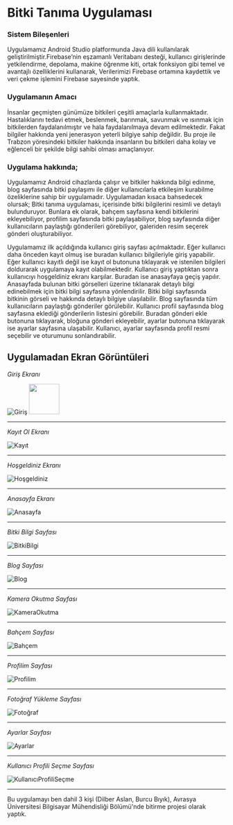 # Bitki Tanıma Uygulaması

### Sistem Bileşenleri

Uygulamamız Android Studio platformunda Java dili kullanılarak geliştirilmiştir.Firebase’nin eşzamanlı Veritabanı desteği, kullanıcı girişlerinde yetkilendirme, depolama, makine öğrenme kiti, ortak fonksiyon gibi temel ve avantajlı özelliklerini kullanarak, Verilerimizi Firebase ortamına kaydettik ve veri çekme işlemini Firebase sayesinde yaptık.

### Uygulamanın Amacı

İnsanlar geçmişten günümüze bitkileri çeşitli amaçlarla kullanmaktadır. Hastalıklarını tedavi etmek, beslenmek, barınmak, savunmak ve ısınmak için bitkilerden faydalanılmıştır ve hala faydalanılmaya devam edilmektedir. Fakat bilgiler hakkında yeni jenerasyon yeterli bilgiye sahip değildir. Bu proje ile Trabzon yöresindeki bitkiler hakkında insanların bu bitkileri daha kolay ve eğlenceli bir şekilde bilgi sahibi olması amaçlanıyor. 

### Uygulama hakkında;


Uygulamamız Android cihazlarda çalışır ve bitkiler hakkında bilgi edinme, blog sayfasında bitki paylaşımı ile diğer kullanıcılarla etkileşim kurabilme özeliklerine sahip bir uygulamadır. Uygulamadan kısaca bahsedecek olursak; Bitki tanıma uygulaması, içerisinde bitki bilgilerini resimli ve detaylı bulunduruyor. Bunlara ek olarak, bahçem sayfasına kendi bitkilerini ekleyebiliyor, profilim sayfasında bitki paylaşabiliyor, blog sayfasında diğer kullanıcıların paylaştığı gönderileri görebiliyor, galeriden resim seçerek gönderi oluşturabiliyor. 

Uygulamamız ilk açıldığında kullanıcı giriş sayfası açılmaktadır. Eğer kullanıcı daha önceden kayıt olmuş ise buradan kullanıcı bilgileriyle giriş yapabilir. Eğer kullanıcı kayıtlı değil ise kayıt ol butonuna tıklayarak ve istenilen bilgileri doldurarak uygulamaya kayıt olabilmektedir. Kullanıcı giriş yaptıktan sonra kullanıcıyı hoşgeldiniz ekranı karşılar. Buradan ise anasayfaya geçiş yapılır. Anasayfada bulunan bitki görselleri üzerine tıklanarak detaylı bilgi edinebilmek için bitki bilgi sayfasına yönlendirilir. Bitki bilgi sayfasında bitkinin görseli ve hakkında detaylı bilgiye ulaşılabilir. Blog sayfasında tüm kullanıcıların paylaştığı gönderiler görülebilir. Kullanıcı profil sayfasında blog sayfasına eklediği gönderilerin listesini görebilir. Buradan gönderi ekle butonuna tıklayarak, bloğuna gönderi ekleyebilir, ayarlar butonuna tıklayarak ise ayarlar sayfasına ulaşabilir. Kullanıcı, ayarlar sayfasında profil resmi seçebilir ve oturumunu sonlandırabilir.


## Uygulamadan Ekran Görüntüleri

*Giriş Ekranı*


![Giriş](https://imgyukle.com/f/2022/03/09/EiMQrM.png)
<img height="70" src="https://imgyukle.com/f/2022/03/09/EiMQrM.png" />

-------------------------------------------

*Kayıt Ol Ekranı*

![Kayıt](https://imgyukle.com/i/EilZRb)

-------------------------------------------

*Hoşgeldiniz Ekranı*

![Hoşgeldiniz](https://imgyukle.com/i/EilwvR)

-----------------------------------------

*Anasayfa Ekranı*

![Anasayfa](https://imgyukle.com/i/EildsP)

------------------------------------------

*Bitki Bilgi Sayfası*

![BitkiBilgi](https://imgyukle.com/i/EilfTc)

--------------------------------------------

*Blog Sayfası*

![Blog](https://imgyukle.com/i/Eil06e)

--------------------------------------------

*Kamera Okutma Sayfası*

![KameraOkutma](https://imgyukle.com/i/EilbOs)

--------------------------------------------

*Bahçem Sayfası*

![Bahçem](https://imgyukle.com/i/Eil6At)

--------------------------------------------

*Profilim Sayfası*

![Profilim](https://imgyukle.com/i/EilACN)

--------------------------------------------
*Fotoğraf Yükleme Sayfası*

![Fotoğraf](https://imgyukle.com/i/Eittfp)

--------------------------------------------

*Ayarlar Sayfası*

![Ayarlar](https://imgyukle.com/i/Eitlz6)

--------------------------------------------
*Kullanıcı Profili Seçme Sayfası*

![KullanıcıProfiliSeçme](https://imgyukle.com/i/EitMuy)

--------------------------------------------
Bu uygulamayı ben dahil 3 kişi (Dilber Aslan, Burcu Bıyık), Avrasya Üniversitesi Bilgisayar Mühendisliği Bölümü'nde bitirme projesi olarak yaptık.
